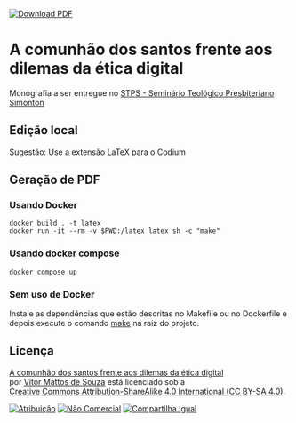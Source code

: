 [![Download PDF](https://img.shields.io/badge/baixar-pdf-blue?style=flat&logo=readthedocs)](https://vitormattos.github.io/monografia-teologia/monografia.pdf)

# A comunhão dos santos frente aos dilemas da ética digital

Monografia a ser entregue no [STPS - Seminário Teológico Presbiteriano Simonton](https://seminariosimonton.com.br/)

## Edição local

Sugestão: Use a extensão LaTeX para o Codium

## Geração de PDF

### Usando Docker

```
docker build . -t latex
docker run -it --rm -v $PWD:/latex latex sh -c "make"
```

### Usando docker compose

```
docker compose up
```

### Sem uso de Docker

Instale as dependências que estão descritas no Makefile ou no Dockerfile e depois execute o comando [make](Makefile) na raiz do projeto.

## Licença

[A comunhão dos santos frente aos dilemas da ética digital](https://github.com/vitormattos/monografia-teologia)  
por [Vitor Mattos de Souza](https://github.com/vitormattos) está licenciado sob a  
[Creative Commons Attribution-ShareAlike 4.0 International (CC BY-SA 4.0)](https://creativecommons.org/licenses/by-sa/4.0/?ref=chooser-v1).

[![Atribuição](https://mirrors.creativecommons.org/presskit/icons/by.svg?ref=chooser-v1)](https://creativecommons.org/licenses/by-sa/4.0/) 
[![Não Comercial](https://mirrors.creativecommons.org/presskit/icons/nc.svg?ref=chooser-v1)](https://creativecommons.org/licenses/by-sa/4.0/) 
[![Compartilha Igual](https://mirrors.creativecommons.org/presskit/icons/sa.svg?ref=chooser-v1)](https://creativecommons.org/licenses/by-sa/4.0/)
